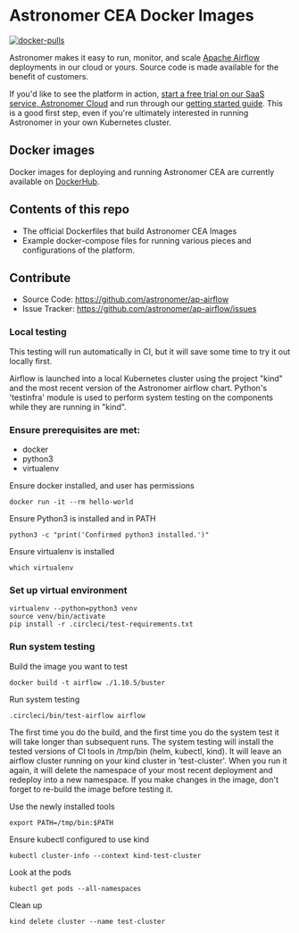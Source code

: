 # Astronomer CEA Docker Images

[![docker-pulls](https://img.shields.io/docker/pulls/astronomerinc/ap-airflow.svg)](https://hub.docker.com/r/astronomerinc/ap-airflow)

Astronomer makes it easy to run, monitor, and scale [Apache Airflow](https://github.com/apache/airflow) deployments in our cloud or yours. Source code is made available for the benefit of customers.

If you'd like to see the platform in action, [start a free trial on our SaaS service, Astronomer Cloud](https://astronomer.io/trial) and run through our [getting started guide](https://www.astronomer.io/docs/getting-started/). This is a good first step, even if you're ultimately interested in running Astronomer in your own Kubernetes cluster.

## Docker images

Docker images for deploying and running Astronomer CEA are currently available on
[DockerHub](https://hub.docker.com/u/astronomerinc/).

## Contents of this repo

* The official Dockerfiles that build Astronomer CEA Images
* Example docker-compose files for running various pieces and configurations of
  the platform.

## Contribute

* Source Code: <https://github.com/astronomer/ap-airflow>
* Issue Tracker: <https://github.com/astronomer/ap-airflow/issues>

### Local testing

This testing will run automatically in CI, but it will save some time to try it out locally first.

Airflow is launched into a local Kubernetes cluster using the project "kind" and the most recent version of the Astronomer airflow chart. Python's 'testinfra' module is used to perform system testing on the components while they are running in "kind".

### Ensure prerequisites are met:

- docker
- python3
- virtualenv

Ensure docker installed, and user has permissions
```
docker run -it --rm hello-world
```

Ensure Python3 is installed and in PATH
```
python3 -c "print('Confirmed python3 installed.')"
```

Ensure virtualenv is installed
```
which virtualenv
```

### Set up virtual environment

```
virtualenv --python=python3 venv
source venv/bin/activate
pip install -r .circleci/test-requirements.txt
```

### Run system testing

Build the image you want to test
```
docker build -t airflow ./1.10.5/buster
```

Run system testing
```
.circleci/bin/test-airflow airflow
```

The first time you do the build, and the first time you do the system test it will take longer than subsequent runs. The system testing will install the tested versions of CI tools in /tmp/bin (helm, kubectl, kind). It will leave an airflow cluster running on your kind cluster in 'test-cluster'. When you run it again, it will delete the namespace of your most recent deployment and redeploy into a new namespace. If you make changes in the image, don't forget to re-build the image before testing it.

Use the newly installed tools
```
export PATH=/tmp/bin:$PATH
```

Ensure kubectl configured to use kind
```
kubectl cluster-info --context kind-test-cluster
```

Look at the pods
```
kubectl get pods --all-namespaces
```

Clean up
```
kind delete cluster --name test-cluster
```

